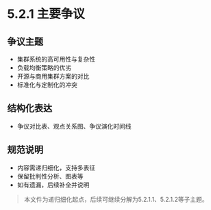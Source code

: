 # 5.2.1 主要争议

## 争议主题

- 集群系统的高可用性与复杂性
- 负载均衡策略的优劣
- 开源与商用集群方案的对比
- 标准化与定制化的冲突

## 结构化表达

- 争议对比表、观点关系图、争议演化时间线

## 规范说明

- 内容需递归细化，支持多表征
- 保留批判性分析、图表等
- 如有遗漏，后续补全并说明

> 本文件为递归细化起点，后续可继续分解为5.2.1.1、5.2.1.2等子主题。

